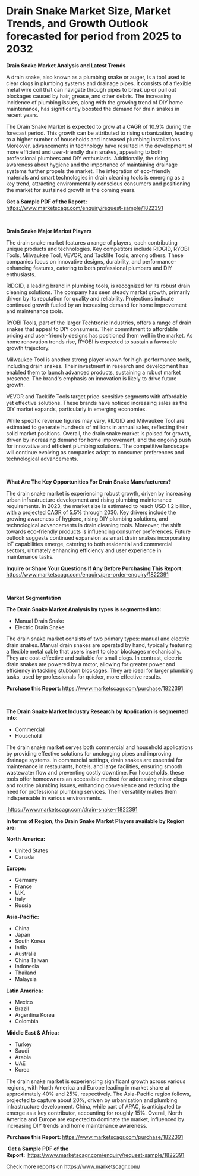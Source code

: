 <p><h1>Drain Snake Market Size, Market Trends, and Growth Outlook forecasted for period from 2025 to 2032</h1></p><p><strong>Drain Snake Market Analysis and Latest Trends</strong></p>
<p><p>A drain snake, also known as a plumbing snake or auger, is a tool used to clear clogs in plumbing systems and drainage pipes. It consists of a flexible metal wire coil that can navigate through pipes to break up or pull out blockages caused by hair, grease, and other debris. The increasing incidence of plumbing issues, along with the growing trend of DIY home maintenance, has significantly boosted the demand for drain snakes in recent years.</p><p>The Drain Snake Market is expected to grow at a CAGR of 10.9% during the forecast period. This growth can be attributed to rising urbanization, leading to a higher number of households and increased plumbing installations. Moreover, advancements in technology have resulted in the development of more efficient and user-friendly drain snakes, appealing to both professional plumbers and DIY enthusiasts. Additionally, the rising awareness about hygiene and the importance of maintaining drainage systems further propels the market. The integration of eco-friendly materials and smart technologies in drain cleaning tools is emerging as a key trend, attracting environmentally conscious consumers and positioning the market for sustained growth in the coming years.</p></p>
<p><strong>Get a Sample PDF of the Report:&nbsp;</strong> <a href="https://www.marketscagr.com/enquiry/request-sample/1822391?utm_campaign=2194&utm_medium=2&utm_source=Github&utm_content=ia&utm_term=09042025&utm_id=drain-snake">https://www.marketscagr.com/enquiry/request-sample/1822391</a></p>
<p>&nbsp;</p>
<p><strong>Drain Snake Major Market Players</strong></p>
<p><p>The drain snake market features a range of players, each contributing unique products and technologies. Key competitors include RIDGID, RYOBI Tools, Milwaukee Tool, VEVOR, and Tacklife Tools, among others. These companies focus on innovative designs, durability, and performance-enhancing features, catering to both professional plumbers and DIY enthusiasts.</p><p>RIDGID, a leading brand in plumbing tools, is recognized for its robust drain cleaning solutions. The company has seen steady market growth, primarily driven by its reputation for quality and reliability. Projections indicate continued growth fueled by an increasing demand for home improvement and maintenance tools.</p><p>RYOBI Tools, part of the larger Techtronic Industries, offers a range of drain snakes that appeal to DIY consumers. Their commitment to affordable pricing and user-friendly designs has positioned them well in the market. As home renovation trends rise, RYOBI is expected to sustain a favorable growth trajectory.</p><p>Milwaukee Tool is another strong player known for high-performance tools, including drain snakes. Their investment in research and development has enabled them to launch advanced products, sustaining a robust market presence. The brand's emphasis on innovation is likely to drive future growth.</p><p>VEVOR and Tacklife Tools target price-sensitive segments with affordable yet effective solutions. These brands have noticed increasing sales as the DIY market expands, particularly in emerging economies.</p><p>While specific revenue figures may vary, RIDGID and Milwaukee Tool are estimated to generate hundreds of millions in annual sales, reflecting their solid market positions. Overall, the drain snake market is poised for growth, driven by increasing demand for home improvement, and the ongoing push for innovative and efficient plumbing solutions. The competitive landscape will continue evolving as companies adapt to consumer preferences and technological advancements.</p></p>
<p>&nbsp;</p>
<p><strong>What Are The Key Opportunities For Drain Snake Manufacturers?</strong></p>
<p><p>The drain snake market is experiencing robust growth, driven by increasing urban infrastructure development and rising plumbing maintenance requirements. In 2023, the market size is estimated to reach USD 1.2 billion, with a projected CAGR of 5.5% through 2030. Key drivers include the growing awareness of hygiene, rising DIY plumbing solutions, and technological advancements in drain cleaning tools. Moreover, the shift towards eco-friendly products is influencing consumer preferences. Future outlook suggests continued expansion as smart drain snakes incorporating IoT capabilities emerge, catering to both residential and commercial sectors, ultimately enhancing efficiency and user experience in maintenance tasks.</p></p>
<p><strong>Inquire or Share Your Questions If Any Before Purchasing This Report:</strong> <a href="https://www.marketscagr.com/enquiry/pre-order-enquiry/1822391?utm_campaign=2194&utm_medium=2&utm_source=Github&utm_content=ia&utm_term=09042025&utm_id=drain-snake">https://www.marketscagr.com/enquiry/pre-order-enquiry/1822391</a></p>
<p>&nbsp;</p>
<p><strong>Market Segmentation</strong></p>
<p><strong>The Drain Snake Market Analysis by types is segmented into:</strong></p>
<p><ul><li>Manual Drain Snake</li><li>Electric Drain Snake</li></ul></p>
<p><p>The drain snake market consists of two primary types: manual and electric drain snakes. Manual drain snakes are operated by hand, typically featuring a flexible metal cable that users insert to clear blockages mechanically. They are cost-effective and suitable for small clogs. In contrast, electric drain snakes are powered by a motor, allowing for greater power and efficiency in tackling stubborn blockages. They are ideal for larger plumbing tasks, used by professionals for quicker, more effective results.</p></p>
<p><strong>Purchase this Report:&nbsp;</strong><a href="https://www.marketscagr.com/purchase/1822391?utm_campaign=2194&utm_medium=2&utm_source=Github&utm_content=ia&utm_term=09042025&utm_id=drain-snake">https://www.marketscagr.com/purchase/1822391</a></p>
<p>&nbsp;</p>
<p><strong>The Drain Snake Market Industry Research by Application is segmented into:</strong></p>
<p><ul><li>Commercial</li><li>Household</li></ul></p>
<p><p>The drain snake market serves both commercial and household applications by providing effective solutions for unclogging pipes and improving drainage systems. In commercial settings, drain snakes are essential for maintenance in restaurants, hotels, and large facilities, ensuring smooth wastewater flow and preventing costly downtime. For households, these tools offer homeowners an accessible method for addressing minor clogs and routine plumbing issues, enhancing convenience and reducing the need for professional plumbing services. Their versatility makes them indispensable in various environments.</p></p>
<p><a href="https://www.marketscagr.com/drain-snake-r1822391?utm_campaign=2194&utm_medium=2&utm_source=Github&utm_content=ia&utm_term=09042025&utm_id=drain-snake">&nbsp;https://www.marketscagr.com/drain-snake-r1822391</a></p>
<p><strong>In terms of Region, the Drain Snake Market Players available by Region are:</strong></p>
<p>
    <p> <strong> North America: </strong>
        <ul>
            <li>United States</li>
            <li>Canada</li>
        </ul>
        </p> 
    <p> <strong> Europe: </strong>
        <ul>
            <li>Germany</li>
            <li>France</li>
            <li>U.K.</li>
            <li>Italy</li>
            <li>Russia</li>
        </ul>
        </p> 
    <p> <strong> Asia-Pacific: </strong>
        <ul>
            <li>China</li>
            <li>Japan</li>
            <li>South Korea</li>
            <li>India</li>
            <li>Australia</li>
            <li>China Taiwan</li>
            <li>Indonesia</li>
            <li>Thailand</li>
            <li>Malaysia</li>
        </ul>
        </p> 
    <p> <strong> Latin America: </strong>
        <ul>
            <li>Mexico</li>
            <li>Brazil</li>
            <li>Argentina Korea</li>
            <li>Colombia</li>
        </ul>
        </p> 
    <p> <strong> Middle East & Africa: </strong>
        <ul>
            <li>Turkey</li>
            <li>Saudi</li>
            <li>Arabia</li>
            <li>UAE</li>
            <li>Korea</li>
        </ul>
    </p>
    </p>
<p><p>The drain snake market is experiencing significant growth across various regions, with North America and Europe leading in market share at approximately 40% and 25%, respectively. The Asia-Pacific region follows, projected to capture about 20%, driven by urbanization and plumbing infrastructure development. China, while part of APAC, is anticipated to emerge as a key contributor, accounting for roughly 15%. Overall, North America and Europe are expected to dominate the market, influenced by increasing DIY trends and home maintenance awareness.</p></p>
<p><strong>Purchase this Report: </strong><a href="https://www.marketscagr.com/purchase/1822391?utm_campaign=2194&utm_medium=2&utm_source=Github&utm_content=ia&utm_term=09042025&utm_id=drain-snake">https://www.marketscagr.com/purchase/1822391</a></p>
<p>&nbsp;<strong>Get a Sample PDF of the Report:&nbsp;&nbsp;</strong><a href="https://www.marketscagr.com/enquiry/request-sample/1822391?utm_campaign=2194&utm_medium=2&utm_source=Github&utm_content=ia&utm_term=09042025&utm_id=drain-snake">https://www.marketscagr.com/enquiry/request-sample/1822391</a></p>
<p><strong></strong></p>
<p>Check more reports on <a href="https://www.marketscagr.com/?utm_campaign=2194&utm_medium=2&utm_source=Github&utm_content=ia&utm_term=09042025&utm_id=drain-snake">https://www.marketscagr.com/</a></p>